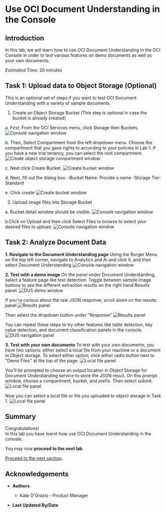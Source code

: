 # Use OCI Document Understanding in the Console

## Introduction
In this lab, we will learn how to use OCI Document Understanding in the OCI Console in order to test various features on demo documents as well as your own documents.

*Estimated Time*: 20 minutes

## **Task 1:** Upload data to Object Storage (Optional)
This is an optional set of steps if you want to test OCI Document Understanding with a variety of sample documents

1. Create an Object Storage Bucket (This step is optional in case the bucket is already created)

  a. First, From the OCI Services menu, click Storage then Buckets.
  ![Console navigation window](./images/bucket1.png)

  b. Then, Select Compartment from the left dropdown menu. Choose the compartment that you gave rights to according to your policies in Lab 1. If you have a new trial tenancy, you can select the root compartment.
  ![Create object storage compartment window](./images/bucket2.png)

  c. Next click Create Bucket.
  ![Create bucket window](./images/bucket3.png)

  d. Next, fill out the dialog box:
  -Bucket Name: Provide a name
  -Storage Tier: Standard

  e. Click create
  ![Create bucket window](./images/bucket4.png)

2. Upload image files into Storage Bucket

  a. Bucket detail window should be visible. 
  ![Console navigation window](./images/bucket5.png)

  b.Click on Upload and then click Select Files to browse to select your desired files to upload. 
  ![Console navigation window](./images/bucket6.png)

## **Task 2:** Analyze Document Data

  **1. Navigate to the Document Understanding page**
  Using the Burger Menu on the top left corner, navigate to Analytics and AI and click it, and then select Document Understanding
  ![Console navigation window](./images/DUS1.png)

  **2. Test with a demo image**
  On the panel under Document Understanding, select a feature page like text detection. Toggle between sample image buttons to see the different extraction results on the right hand Results panel. 
  ![DUS demo window](./images/DUS2.PNG)

  If you're curious about the raw JSON response, scroll down on the results panel
  ![Results panel](./images/results-highlighted.PNG)
  
  Then select the dropdown button under "Response"
  ![Results panel](./images/DUS3.PNG)

  You can repeat these steps to try other features like table detection, key value detection, and document classification panels in the console.
  ![DUS navigation panel](./images/DUS4.PNG)

  **3. Test with your own documents**
  To test with your own documents, you have two options: either select a local file from your machine or a document in Object storage. To select either option, click either radio button next to "Demo Files" at the top of the page:
  ![Local file panel](./images/DUS5.PNG)

  You'll be prompted to choose an output location in Object Storage for Document Understanding service to store the JSON result. On this prompt window, choose a compartment, bucket, and prefix. Then select submit.
  ![Local file panel](./images/DUS6.PNG)

  Now you can select a local file or file you uploaded to object storage in Task 1.
  ![Local file panel](./images/DUS7.PNG)

## **Summary**

Congratulations! </br>
In this lab you have learnt how use OCI Document Understanding in the conosle.

You may now **proceed to the next lab**.

[Proceed to the next section](#next).

## Acknowledgements
* **Authors**
    * Kate D'Orazio - Product Manager


* **Last Updated By/Date**
